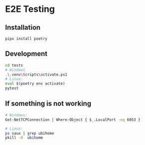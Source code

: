 # E2E Testing

## Installation

```
pipx install poetry
```

## Development

```bash
cd tests
# Windows
.\.venv\Scripts\activate.ps1
# Linux:
eval $(poetry env activate)
pytest
```

## If something is not working

```bash
# Windows:
Get-NetTCPConnection | Where-Object { $_.LocalPort -eq 6053 }

# Linux:
ps saux | grep ubihome
pkill -8  ubihome
```

